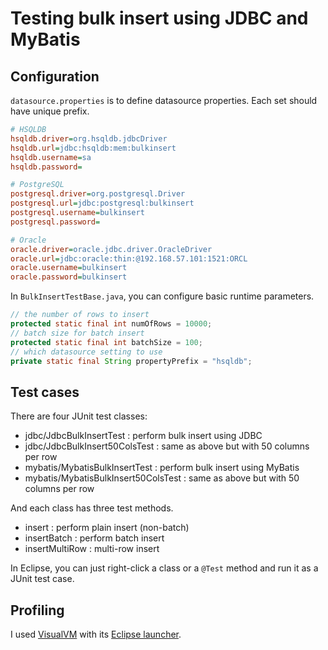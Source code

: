 # Testing bulk insert using JDBC and MyBatis

## Configuration

```datasource.properties``` is to define datasource properties.
Each set should have unique prefix.

```ini
# HSQLDB
hsqldb.driver=org.hsqldb.jdbcDriver
hsqldb.url=jdbc:hsqldb:mem:bulkinsert
hsqldb.username=sa
hsqldb.password=

# PostgreSQL
postgresql.driver=org.postgresql.Driver
postgresql.url=jdbc:postgresql:bulkinsert
postgresql.username=bulkinsert
postgresql.password=

# Oracle
oracle.driver=oracle.jdbc.driver.OracleDriver
oracle.url=jdbc:oracle:thin:@192.168.57.101:1521:ORCL
oracle.username=bulkinsert
oracle.password=bulkinsert
```

In ```BulkInsertTestBase.java```, you can configure basic runtime parameters.

```java
// the number of rows to insert
protected static final int numOfRows = 10000;
// batch size for batch insert
protected static final int batchSize = 100;
// which datasource setting to use
private static final String propertyPrefix = "hsqldb";
```

## Test cases

There are four JUnit test classes:

- jdbc/JdbcBulkInsertTest : perform bulk insert using JDBC
- jdbc/JdbcBulkInsert50ColsTest : same as above but with 50 columns per row
- mybatis/MybatisBulkInsertTest : perform bulk insert using MyBatis
- mybatis/MybatisBulkInsert50ColsTest : same as above but with 50 columns per row

And each class has three test methods.

- insert : perform plain insert (non-batch)
- insertBatch : perform batch insert
- insertMultiRow : multi-row insert

In Eclipse, you can just right-click a class or a ```@Test``` method and run it as a JUnit test case.

## Profiling

I used [VisualVM](https://visualvm.java.net/) with its [Eclipse launcher](https://visualvm.java.net/eclipse-launcher.html).

